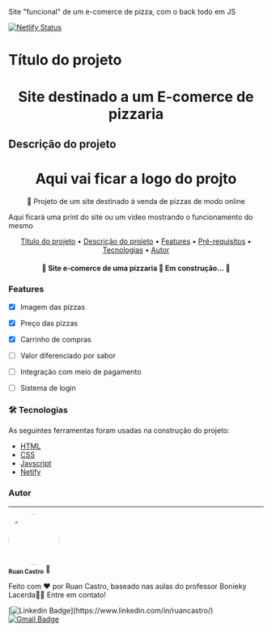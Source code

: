 Site "funcional" de um e-comerce de pizza, com o back todo em JS


[![Netlify Status](https://api.netlify.com/api/v1/badges/5805fcd9-c0d0-4fcc-8903-e82b0a90bcce/deploy-status)](https://app.netlify.com/sites/e-comerce-pizzaria/deploys)


# Título do projeto
<h1 align="center">Site destinado a um E-comerce de pizzaria</h1>

## Descrição do projeto

<h1 align="center">
    Aqui vai ficar a logo do projto
    <!-- <img src="https://github.com/ruancastro/landing_page_donna_docuras/blob/main/images/logo.png" alt="logo" > -->
</h1>
<p align="center">🚀 Projeto de um site destinado à venda de pizzas de modo online </p>

Aqui ficará uma print do site ou um video mostrando o funcionamento do mesmo
<!-- ![enter image description here](https://github.com/ruancastro/landing_page_donna_docuras/blob/main/images/landingpage.png)  -->
<!-- aqui ficarão as badges -->

<p align="center">
 <a href="#título-do-projeto">Título do projeto</a> •
 <a href="#descrição-do-projeto">Descrição do projeto</a> • 
 <a href="#features">Features</a> • 
 <a href="#pré-requisitos">Pré-requisitos</a> • 	
 <a href="#-tecnologias">Tecnologias</a> •    
 <a href="#autor">Autor</a>
</p>

<h4 align="center"> 
	🚧  Site e-comerce de uma pizzaria 🚀 Em construção...  🚧
</h4>

### Features

- [x] Imagem das pizzas 
- [x] Preço das pizzas
- [x] Carrinho de compras
- [ ] Valor diferenciado por sabor
- [ ] Integração com meio de pagamento
- [ ] Sistema de login


  <!-- Se for um projeto web e estiver hospedado em algum lugar, forneça o link. Se o deploy foi feito no Netlify tem um badge para isso. -->


<!-- ### Pré-requisitos

Antes de começar, você vai precisar ter instalado em sua máquina as seguintes ferramentas:
[Git](https://git-scm.com), [XAMPP](https://www.apachefriends.org/pt_br/index.html). 
Além disto é bom ter um editor para trabalhar com o código como [VSCode](https://code.visualstudio.com/) -->

### 🛠 Tecnologias

As seguintes ferramentas foram usadas na construção do projeto:

- [HTML](https://html.com/)
- [CSS](https://www.w3.org/Style/CSS/Overview.en.html)
- [Javscript](https://www.javascript.com/)
- [Netify](https://www.netlify.com/)

### Autor
---

<a href="https://github.com/ruancastro">
 <img style="border-radius: 50%;" src="https://avatars3.githubusercontent.com/u/60793917" width="100px;" alt=""/>
 <br />
 <sub><b>Ruan Castro</b></sub></a>  🚀</a>


Feito com ❤️ por Ruan Castro, baseado nas aulas do professor Bonieky Lacerda🤝🏻 Entre em contato!

 [![Linkedin Badge](https://img.shields.io/badge/-Ruan-blue?style=flat-square&logo=Linkedin&logoColor=white&link="www.linkedin.com/in/ruancastro")](https://www.linkedin.com/in/ruancastro/) 
[![Gmail Badge](https://img.shields.io/badge/-ruancastro15@gmail.com-c14438?style=flat-square&logo=Gmail&logoColor=white&link=mailto:ruancastro15@gmail.com)](mailto:tgmarinho@gmail.com)
